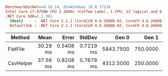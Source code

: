 ``` ini

BenchmarkDotNet=v0.10.14, OS=Windows 10.0.17134
Intel Core i7-8750H CPU 2.20GHz (Coffee Lake), 1 CPU, 12 logical and 6 physical cores
.NET Core SDK=2.1.301
  [Host]     : .NET Core 2.1.1 (CoreCLR 4.6.26606.02, CoreFX 4.6.26606.05), 64bit RyuJIT
  DefaultJob : .NET Core 2.1.1 (CoreCLR 4.6.26606.02, CoreFX 4.6.26606.05), 64bit RyuJIT


```
|    Method |     Mean |     Error |    StdDev |     Gen 0 |    Gen 1 |    Gen 2 | Allocated |
|---------- |---------:|----------:|----------:|----------:|---------:|---------:|----------:|
|  FlatFile | 30.29 ms | 0.5408 ms | 0.7219 ms | 5843.7500 | 750.0000 | 500.0000 |  26.12 MB |
| CsvHelper | 37.56 ms | 0.8208 ms | 0.7678 ms | 4312.5000 | 250.0000 | 250.0000 |   20.3 MB |
